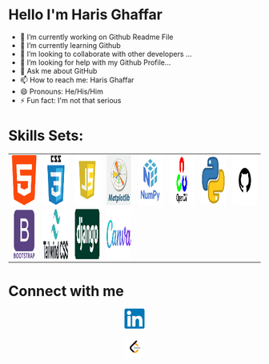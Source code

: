 <h1> Hello I'm Haris Ghaffar</h1>


- 🔭 I’m currently working on Github Readme File
- 🌱 I’m currently learning Github
- 👯 I’m looking to collaborate with other developers ... 
- 🤔 I’m looking for help with my Github Profile...
- 💬 Ask me about GitHub
- 📫 How to reach me: <a mailto="contact.harisg@gmail.com">Haris Ghaffar</a>
- 😄 Pronouns: He/His/Him
- ⚡ Fun fact: I'm not that serious

# Skills Sets:
<table>
  <tr>
    <td > 
      <img src="https://github.com/HarisGhaffar/HarisGhaffar/blob/main/html.png" height="100px" width="100px"/> 
    </td>
    <td > 
      <img src="https://github.com/HarisGhaffar/HarisGhaffar/blob/main/css.png" height="100px" width="100px"/> 
    </td>
    <td > 
      <img src="https://github.com/HarisGhaffar/HarisGhaffar/blob/main/js.png" height="100px" width="100px"/> 
    </td>
    <td > 
      <img src="https://github.com/HarisGhaffar/HarisGhaffar/blob/main/mp.png" height="100px" width="100px"/> 
    </td>
    <td > 
      <img src="https://github.com/HarisGhaffar/HarisGhaffar/blob/main/np.png" height="100px" width="100px"/> 
    </td>
    <td > 
      <img src="https://github.com/HarisGhaffar/HarisGhaffar/blob/main/oc.png" height="100px" width="100px"/> 
    </td>  
    <td > 
      <img src="https://github.com/HarisGhaffar/HarisGhaffar/blob/main/py.png" height="100px" width="100px"/> 
    </td>
    <td > 
      <img src="https://github.com/HarisGhaffar/HarisGhaffar/blob/main/gt.png" height="100px" width="100px"/> 
    </td>
    </tr>
    <tr>
    <td> 
      <img src="https://github.com/HarisGhaffar/HarisGhaffar/blob/main/bs.png" height="100px" width="100px"/> 
    </td>
    <td > 
      <img src="https://github.com/HarisGhaffar/HarisGhaffar/blob/main/tc.png" height="100px" width="100px"/> 
    </td>
    <td > 
      <img src="https://github.com/HarisGhaffar/HarisGhaffar/blob/main/dg.png" height="100px" width="100px"/> 
    </td>
    <td > 
      <img src="https://github.com/HarisGhaffar/HarisGhaffar/blob/main/cv.png" height="100px" width="100px"/> 
    </td>
  </tr>
</table>

# Connect with me
<div align="center">
  <a href="https://www.linkedin.com/in/harisghaffar/" target="_blank"> <img src="https://github.com/HarisGhaffar/HarisGhaffar/blob/main/li.png" height="40px" width="40px"/> </a>
  
   <a href="https://leetcode.com/u/HarisGhaffar" target="_blank"> <img src="https://github.com/HarisGhaffar/HarisGhaffar/blob/main/leetcode.png" height="40px" width="40px"/> </a>
</div>


